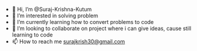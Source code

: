 - 👋 Hi, I’m @Suraj-Krishna-Kutum
- 👀 I’m interested in solving problem
- 🌱 I’m currently learning how to convert problems to code
- 💞️ I’m looking to collaborate on project where i can give ideas, cause still learning to code
- 📫 How to reach me surajkrish30@gmail.com

<!---
Suraj-Krishna-Kutum/Suraj-Krishna-Kutum is a ✨ special ✨ repository because its `README.md` (this file) appears on your GitHub profile.
You can click the Preview link to take a look at your changes.
--->
